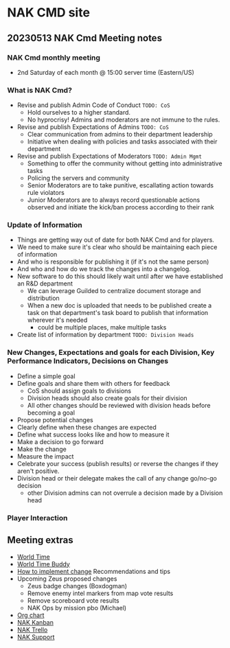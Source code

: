 # NAK CMD site

## 20230513 NAK Cmd Meeting notes

### NAK Cmd monthly meeting
  * 2nd Saturday of each month @ 15:00 server time (Eastern/US)

### What is NAK Cmd?
  * Revise and publish Admin Code of Conduct ``TODO: CoS``
    * Hold ourselves to a higher standard.
    * No hyprocrisy!  Admins and moderators are not immune to the rules.
  * Revise and publish Expectations of Admins ``TODO: CoS``
    * Clear communication from admins to their department leadership
    * Initiative when dealing with policies and tasks associated with their department
  * Revise and publish Expectations of Moderators ``TODO: Admin Mgmt``
    * Something to offer the community without getting into administrative tasks
    * Policing the servers and community
    * Senior Moderators are to take punitive, escallating action towards rule violators
    * Junior Moderators are to always record questionable actions observed and initiate the kick/ban process according to their rank

### Update of Information
  * Things are getting way out of date for both NAK Cmd and for players.
  * We need to make sure it's clear who should be maintaining each piece of information
  * And who is responsible for publishing it (if it's not the same person)
  * And who and how do we track the changes into a changelog.
  * New software to do this should likely wait until after we have established an R&D department
    * We can leverage Guilded to centralize document storage and distribution 
    * When a new doc is uploaded that needs to be published create a task on that department's task board to publish that information wherever it's needed
      * could be multiple places, make multiple tasks
  * Create list of information by department ``TODO: Division Heads``

### New Changes, Expectations and goals for each Division, Key Performance Indicators, Decisions on Changes
  * Define a simple goal
  * Define goals and share them with others for feedback
    * CoS should assign goals to divisions
    * Division heads should also create goals for their division
    * All other changes should be reviewed with division heads before becoming a goal
  * Propose potential changes
  * Clearly define when these changes are expected 
  * Define what success looks like and how to measure it
  * Make a decision to go forward
  * Make the change
  * Measure the impact
  * Celebrate your success (publish results) or reverse the changes if they aren't positive.
  * Division head or their delegate makes the call of any change go/no-go decision
    * other Division admins can not overrule a decision made by a Division head

### Player Interaction




## Meeting extras
* [World Time](https://i.imgur.com/8Hai7B1.png)
* [World Time Buddy](https://worldtimebuddy.com)
* [How to implement change](Change.md) Recommendations and tips
* Upcoming Zeus proposed changes
  * Zeus badge changes (Boxdogman)
  * Remove enemy intel markers from map vote results
  * Remove scoreboard vote results
  * NAK Ops by mission pbo (Michael)
* [Org chart](NakOrgChart.pdf)
* [NAK Kanban](https://kanbanflow.com/board/e3MCGCe)
* [NAK Trello](https://trello.com/b/Y9nLfUZF/project-nakanniversary)
* [NAK Support](https://i.ibb.co/0VGcJ2J/NAK-Support.png)

